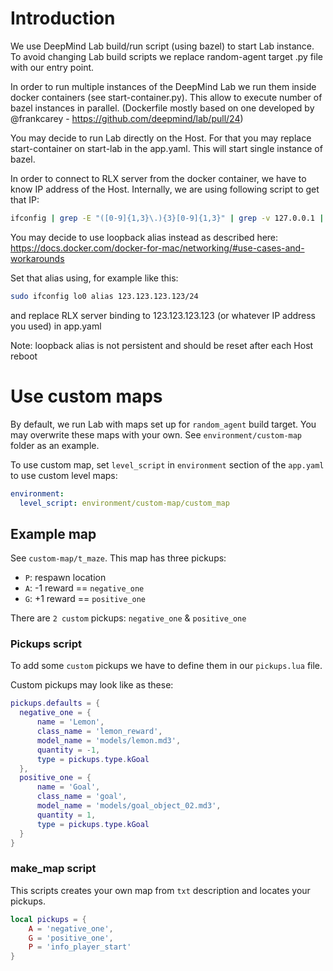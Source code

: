# Introduction

We use DeepMind Lab build/run script (using bazel) to start Lab instance. To avoid changing Lab build scripts we replace random-agent target .py file with our entry point.  

In order to run multiple instances of the DeepMind Lab we run them inside docker containers (see start-container.py). This allow to execute number of bazel instances in parallel. (Dockerfile mostly based on one developed by @frankcarey - https://github.com/deepmind/lab/pull/24)

You may decide to run Lab directly on the Host. For that you may replace start-container on start-lab in the app.yaml. This will start single instance of bazel.  

In order to connect to RLX server from the docker container, we have to know IP address of the Host. Internally, we are using following script to get that IP:
```bash
ifconfig | grep -E "([0-9]{1,3}\.){3}[0-9]{1,3}" | grep -v 127.0.0.1 | awk '{ print $2 }' | cut -f2 -d: | head -n1
``` 
You may decide to use loopback alias instead as described here:  
https://docs.docker.com/docker-for-mac/networking/#use-cases-and-workarounds

Set that alias using, for example like this:
```bash
sudo ifconfig lo0 alias 123.123.123.123/24
```
and replace RLX server binding to 123.123.123.123 (or whatever IP address you used) in app.yaml

Note: loopback alias is not persistent and should be reset after each Host reboot 


# Use custom maps

By default, we run Lab with maps set up for `random_agent` build target. You may overwrite these maps with your own. See `environment/custom-map` folder as an example.

To use custom map, set `level_script` in `environment` section of the `app.yaml` to use custom level maps:
```yaml
environment:
  level_script: environment/custom-map/custom_map
```

## Example map

See `custom-map/t_maze`. This map has three pickups:
- `P`: respawn location
- `A`: -1 reward == `negative_one`
- `G`: +1 reward == `positive_one`
    
There are `2 custom` pickups: `negative_one` & `positive_one`
    
### Pickups script

To add some `custom` pickups we have to define them in our `pickups.lua` file.

Custom pickups may look like as these:
```lua
pickups.defaults = {
  negative_one = {
      name = 'Lemon',
      class_name = 'lemon_reward',
      model_name = 'models/lemon.md3',
      quantity = -1,
      type = pickups.type.kGoal
  },
  positive_one = {
      name = 'Goal',
      class_name = 'goal',
      model_name = 'models/goal_object_02.md3',
      quantity = 1,
      type = pickups.type.kGoal
  }
}
```

### make_map script

This scripts creates your own map from `txt` description and locates your pickups.

```lua
local pickups = {
    A = 'negative_one',
    G = 'positive_one',
    P = 'info_player_start'
}
```
